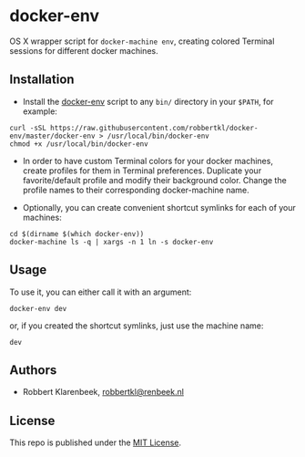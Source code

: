 # docker-env

OS X wrapper script for `docker-machine env`, creating colored Terminal sessions for different docker machines.

## Installation

* Install the [docker-env](docker-env) script to any `bin/` directory in your `$PATH`, for example:

```
curl -sSL https://raw.githubusercontent.com/robbertkl/docker-env/master/docker-env > /usr/local/bin/docker-env
chmod +x /usr/local/bin/docker-env
```

* In order to have custom Terminal colors for your docker machines, create profiles for them in Terminal preferences. Duplicate your favorite/default profile and modify their background color. Change the profile names to their corresponding docker-machine name.

* Optionally, you can create convenient shortcut symlinks for each of your machines:

```
cd $(dirname $(which docker-env))
docker-machine ls -q | xargs -n 1 ln -s docker-env
```

## Usage

To use it, you can either call it with an argument:

```
docker-env dev
```

or, if you created the shortcut symlinks, just use the machine name:

```
dev
```

## Authors

* Robbert Klarenbeek, <robbertkl@renbeek.nl>

## License

This repo is published under the [MIT License](http://www.opensource.org/licenses/mit-license.php).
